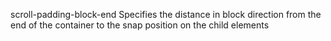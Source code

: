 scroll-padding-block-end
    Specifies the distance in block direction from the end of the container to the snap position on the child elements
